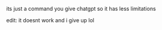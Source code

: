 its just a command you give chatgpt so it has less limitations

edit: it doesnt work and i give up lol
